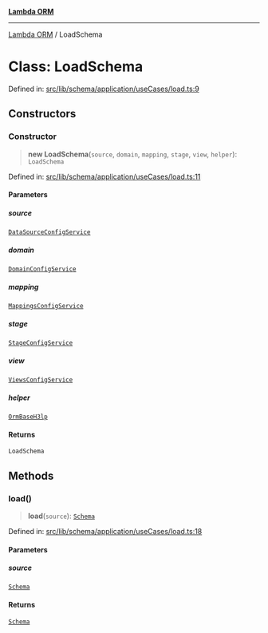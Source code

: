 [**Lambda ORM**](../README.md)

***

[Lambda ORM](../README.md) / LoadSchema

# Class: LoadSchema

Defined in: [src/lib/schema/application/useCases/load.ts:9](https://github.com/lambda-orm/lambdaorm-base/blob/5f10bdc7d0f008296efbcbe89bc2bf1ed03aaaef/src/lib/schema/application/useCases/load.ts#L9)

## Constructors

### Constructor

> **new LoadSchema**(`source`, `domain`, `mapping`, `stage`, `view`, `helper`): `LoadSchema`

Defined in: [src/lib/schema/application/useCases/load.ts:11](https://github.com/lambda-orm/lambdaorm-base/blob/5f10bdc7d0f008296efbcbe89bc2bf1ed03aaaef/src/lib/schema/application/useCases/load.ts#L11)

#### Parameters

##### source

[`DataSourceConfigService`](DataSourceConfigService.md)

##### domain

[`DomainConfigService`](DomainConfigService.md)

##### mapping

[`MappingsConfigService`](MappingsConfigService.md)

##### stage

[`StageConfigService`](StageConfigService.md)

##### view

[`ViewsConfigService`](ViewsConfigService.md)

##### helper

[`OrmBaseH3lp`](OrmBaseH3lp.md)

#### Returns

`LoadSchema`

## Methods

### load()

> **load**(`source`): [`Schema`](../interfaces/Schema.md)

Defined in: [src/lib/schema/application/useCases/load.ts:18](https://github.com/lambda-orm/lambdaorm-base/blob/5f10bdc7d0f008296efbcbe89bc2bf1ed03aaaef/src/lib/schema/application/useCases/load.ts#L18)

#### Parameters

##### source

[`Schema`](../interfaces/Schema.md)

#### Returns

[`Schema`](../interfaces/Schema.md)
